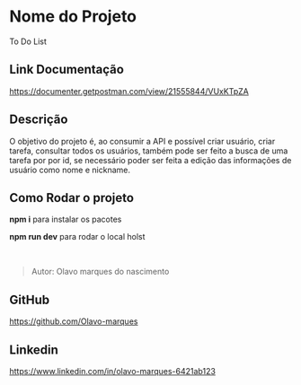 # Nome do Projeto

To Do List

## Link Documentação

<https://documenter.getpostman.com/view/21555844/VUxKTpZA>

## Descrição

O objetivo do projeto é, ao consumir a API e possível criar usuário, criar tarefa, consultar todos os usuários, também pode ser feito a busca de uma tarefa por por id, se necessário poder ser feita a edição das informações de usuário como nome e nickname.

## Como Rodar o projeto

**npm i** para instalar os pacotes

**npm run dev** para rodar o local holst

</br>

>Autor: Olavo marques do nascimento

## GitHub

<https://github.com/Olavo-marques>

## Linkedin

<https://www.linkedin.com/in/olavo-marques-6421ab123>
